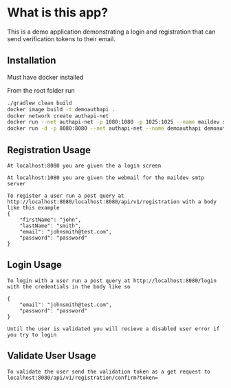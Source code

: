 # What is this app?

This is a demo application demonstrating a login and registration that can send verification tokens to their email.

## Installation

Must have docker installed

From the root folder run

```bash
./gradlew clean build
docker image build -t demoauthapi .
docker network create authapi-net
docker run --net authapi-net -p 1080:1080 -p 1025:1025 --name maildev soulteary/maildev
docker run -d -p 8080:8080 --net authapi-net --name demoauthapi demoauthapi

```

## Registration Usage

```
At localhost:8080 you are given the a login screen

At localhost:1080 you are given the webmail for the maildev smtp server

To register a user run a post query at http://localhost:8080/localhost:8080/api/v1/registration with a body like this example
{
	"firstName": "john",
	"lastName": "smith",
	"email": "johnsmith@test.com",
	"password": "password"
}
```

## Login Usage
```
To login with a user run a post query at http://localhost:8080/login with the credentials in the body like so

{
    "email": "johnsmith@test.com",
    "password": "password"
}

Until the user is validated you will recieve a disabled user error if you try to login
```

## Validate User Usage
```
To validate the user send the validation token as a get request to 
localhost:8080/api/v1/registration/confirm?token=
```